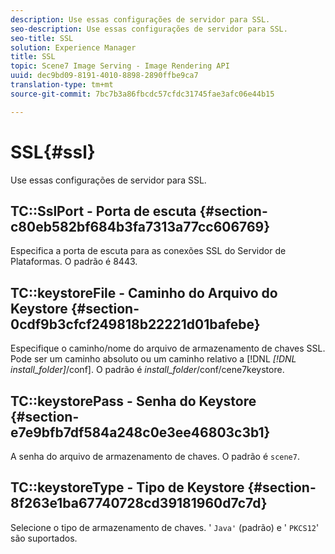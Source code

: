 ```yaml
---
description: Use essas configurações de servidor para SSL.
seo-description: Use essas configurações de servidor para SSL.
seo-title: SSL
solution: Experience Manager
title: SSL
topic: Scene7 Image Serving - Image Rendering API
uuid: dec9bd09-8191-4010-8898-2890ffbe9ca7
translation-type: tm+mt
source-git-commit: 7bc7b3a86fbcdc57cfdc31745fae3afc06e44b15

---
```



# SSL{#ssl}

Use essas configurações de servidor para SSL.

## TC::SslPort - Porta de escuta {#section-c80eb582bf684b3fa7313a77cc606769}

Especifica a porta de escuta para as conexões SSL do Servidor de Plataformas. O padrão é 8443.

## TC::keystoreFile - Caminho do Arquivo do Keystore {#section-0cdf9b3cfcf249818b22221d01bafebe}

Especifique o caminho/nome do arquivo de armazenamento de chaves SSL. Pode ser um caminho absoluto ou um caminho relativo a [!DNL *[!DNL install_folder]*/conf]. O padrão é *install_folder*/conf/cene7keystore.

## TC::keystorePass - Senha do Keystore {#section-e7e9bfb7df584a248c0e3ee46803c3b1}

A senha do arquivo de armazenamento de chaves. O padrão é `scene7`.

## TC::keystoreType - Tipo de Keystore {#section-8f263e1ba67740728cd39181960d7c7d}

Selecione o tipo de armazenamento de chaves. &#39; `Java'` (padrão) e &#39; `PKCS12`&#39; são suportados.
